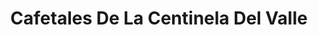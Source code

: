 ---
title: "Cafetales De La Centinela Del Valle"
url: /caicedonia/cafetales-de-la-centinela-del-valle/
shop: supermercado
---